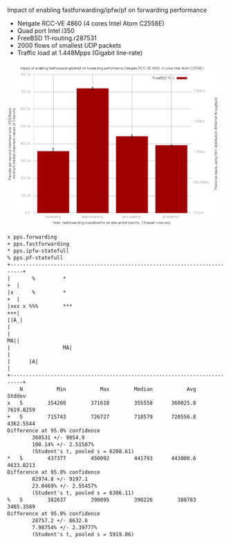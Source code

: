 Impact of enabling fastforwarding/ipfw/pf on forwarding performance
  - Netgate RCC-VE 4860 (4 cores Intel Atom C2558E)
  - Quad port Intel i350
  - FreeBSD 11-routing.r287531
  - 2000 flows of smallest UDP packets
  - Traffic load at 1.448Mpps (Gigabit line-rate)

![Impact of enabling fastforwarding/ipfw/pf on forwarding performance on FreeBSD 10.2](graph.png)


```
x pps.forwarding
+ pps.fastforwarding
* pps.ipfw-statefull
% pps.pf-statefull
+--------------------------------------------------------------------------+
|       %         *                                                     +  |
|x      %         *                                                     +  |
|xxx x %%%        ***                                                   +++|
||A_|                                                                      |
|                                                                       MA||
|                 MA|                                                      |
|      |A|                                                                 |
+--------------------------------------------------------------------------+
    N           Min           Max        Median           Avg        Stddev
x   5        354260        371618        355558      360025.8     7619.8259
+   5        715743        726727        718579      720556.8     4362.5544
Difference at 95.0% confidence
        360531 +/- 9054.9
        100.14% +/- 2.51507%
        (Student's t, pooled s = 6208.61)
*   5        437377        450092        441793      443000.6     4633.8213
Difference at 95.0% confidence
        82974.8 +/- 9197.1
        23.0469% +/- 2.55457%
        (Student's t, pooled s = 6306.11)
%   5        382637        390895        390226        388783     3465.3589
Difference at 95.0% confidence
        28757.2 +/- 8632.6
        7.98754% +/- 2.39777%
        (Student's t, pooled s = 5919.06)

```
